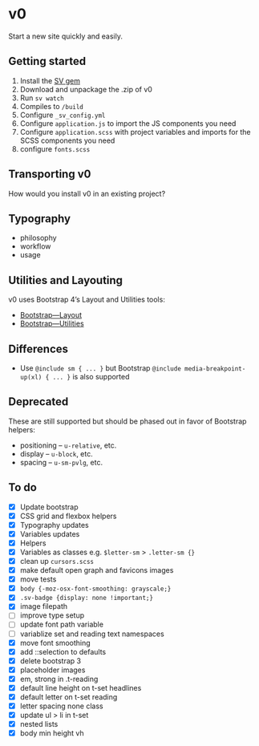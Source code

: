 # v0
Start a new site quickly and easily.

## Getting started
1. Install the [SV gem](https://github.com/XXIX/smallvictories-gem)
2. Download and unpackage the .zip of v0
2. Run `sv watch`
3. Compiles to `/build`
4. Configure `_sv_config.yml`
5. Configure `application.js` to import the JS components you need
6. Configure `application.scss` with project variables and imports for the SCSS components you need
2. configure `fonts.scss`

## Transporting v0
How would you install v0 in an existing project?

## Typography
- philosophy
- workflow
- usage

## Utilities and Layouting
v0 uses Bootstrap 4’s Layout and Utilities tools:

- [Bootstrap—Layout](https://getbootstrap.com/docs/4.1/layout/overview/)
- [Bootstrap—Utilities](https://getbootstrap.com/docs/4.1/utilities/borders/)

## Differences
- Use `@include sm { ... }` but Bootstrap `@include media-breakpoint-up(xl) { ... }` is also supported

## Deprecated
These are still supported but should be phased out in favor of Bootstrap helpers:

- positioning – `u-relative`, etc.
- display – `u-block`, etc.
- spacing – `u-sm-pvlg`, etc.

## To do
+ [x] Update bootstrap
+ [x] CSS grid and flexbox helpers
+ [x] Typography updates
+ [x] Variables updates
+ [x] Helpers
+ [x] Variables as classes e.g. `$letter-sm` > `.letter-sm {}`
+ [x] clean up `cursors.scss`
+ [x] make default open graph and favicons images
+ [x] move tests
+ [x] `body {-moz-osx-font-smoothing: grayscale;}`
+ [x] `.sv-badge {display: none !important;}`
+ [x] image filepath
+ [ ] improve type setup
+ [ ] update font path variable
+ [ ] variablize set and reading text namespaces
+ [x] move font smoothing
+ [x] add ::selection to defaults
+ [x] delete bootstrap 3
+ [x] placeholder images
+ [x] em, strong in .t-reading
+ [x] default line height on t-set headlines
+ [x] default letter on t-set reading
+ [x] letter spacing none class
+ [x] update ul > li in t-set
+ [x] nested lists
+ [x] body min height vh
